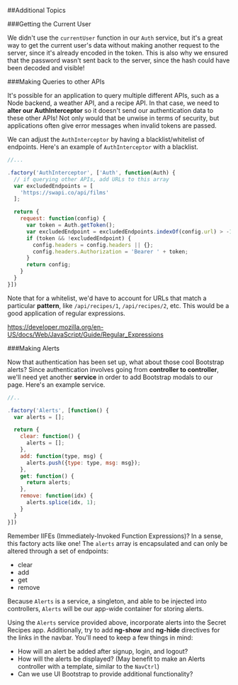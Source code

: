 ##Additional Topics

###Getting the Current User

We didn't use the `currentUser` function in our `Auth` service, but it's a great way to get the current user's data without making another request to the server, since it's already encoded in the token. This is also why we ensured that the password wasn't sent back to the server, since the hash could have been decoded and visible!

###Making Queries to other APIs

It's possible for an application to query multiple different APIs, such as a Node backend, a weather API, and a recipe API. In that case, we need to **alter our AuthInterceptor** so it doesn't send our authentication data to these other APIs! Not only would that be unwise in terms of security, but applications often give error messages when invalid tokens are passed.

We can adjust the `AuthInterceptor` by having a blacklist/whitelist of endpoints. Here's an example of `AuthInterceptor` with a blacklist.

```js
//...

.factory('AuthInterceptor', ['Auth', function(Auth) {
  // if querying other APIs, add URLs to this array
  var excludedEndpoints = [
    'https://swapi.co/api/films'
  ];

  return {
    request: function(config) {
      var token = Auth.getToken();
      var excludedEndpoint = excludedEndpoints.indexOf(config.url) > -1;
      if (token && !excludedEndpoint) {
        config.headers = config.headers || {};
        config.headers.Authorization = 'Bearer ' + token;
      }
      return config;
    }
  }
}])
```

Note that for a whitelist, we'd have to account for URLs that match a particular **pattern**, like `/api/recipes/1`, `/api/recipes/2`, etc. This would be a good application of regular expressions.

https://developer.mozilla.org/en-US/docs/Web/JavaScript/Guide/Regular_Expressions

###Making Alerts

Now that authentication has been set up, what about those cool Bootstrap alerts? Since authentication involves going from **controller to controller**, we'll need yet another **service** in order to add Bootstrap modals to our page. Here's an example service.

```js
//..

.factory('Alerts', [function() {
  var alerts = [];

  return {
    clear: function() {
      alerts = [];
    },
    add: function(type, msg) {
      alerts.push({type: type, msg: msg});
    },
    get: function() {
      return alerts;
    },
    remove: function(idx) {
      alerts.splice(idx, 1);
    }
  }
}])
```

Remember IIFEs (Immediately-Invoked Function Expressions)? In a sense, this factory acts like one! The `alerts` array is encapsulated and can only be altered through a set of endpoints:

* clear
* add
* get
* remove

Because `Alerts` is a service, a singleton, and able to be injected into controllers, `Alerts` will be our app-wide container for storing alerts.

Using the `Alerts` service provided above, incorporate alerts into the Secret Recipes app. Additionally, try to add **ng-show** and **ng-hide** directives for the links in the navbar. You'll need to keep a few things in mind:

* How will an alert be added after signup, login, and logout?
* How will the alerts be displayed? (May benefit to make an Alerts controller with a template, similar to the `NavCtrl`)
* Can we use UI Bootstrap to provide additional functionality?
